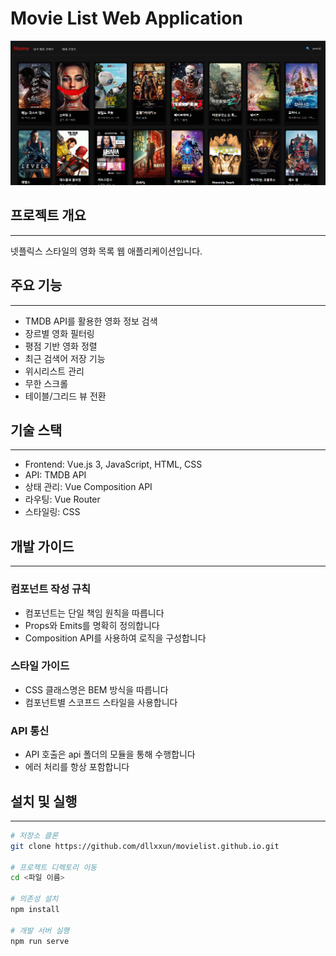 
# Movie List Web Application
![alt text](image.png)

## 프로젝트 개요
***
넷플릭스 스타일의 영화 목록 웹 애플리케이션입니다.



## 주요 기능
***

- TMDB API를 활용한 영화 정보 검색
- 장르별 영화 필터링
- 평점 기반 영화 정렬
- 최근 검색어 저장 기능
- 위시리스트 관리
- 무한 스크롤
- 테이블/그리드 뷰 전환



## 기술 스택
***

- Frontend: Vue.js 3, JavaScript, HTML, CSS
- API: TMDB API
- 상태 관리: Vue Composition API
- 라우팅: Vue Router
- 스타일링: CSS



## 개발 가이드
***

### 컴포넌트 작성 규칙
- 컴포넌트는 단일 책임 원칙을 따릅니다
- Props와 Emits를 명확히 정의합니다
- Composition API를 사용하여 로직을 구성합니다
### 스타일 가이드
- CSS 클래스명은 BEM 방식을 따릅니다
- 컴포넌트별 스코프드 스타일을 사용합니다
### API 통신
- API 호출은 api 폴더의 모듈을 통해 수행합니다
- 에러 처리를 항상 포함합니다



## 설치 및 실행
***


```bash
# 저장소 클론
git clone https://github.com/dllxxun/movielist.github.io.git

# 프로젝트 디렉토리 이동
cd <파일 이름>

# 의존성 설치
npm install

# 개발 서버 실행
npm run serve